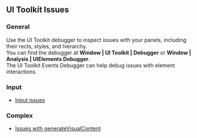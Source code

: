 ## UI Toolkit Issues
### General
Use the UI Toolkit debugger to inspect issues with your panels, including their rects, styles, and hierarchy.  
You can find the debugger at **Window | UI Toolkit | Debugger** or **Window | Analysis | UIElements Debugger**.  
The UI Toolkit Events Debugger can help debug issues with element interactions.

### Input
- [Input issues](UI%20Toolkit/Input%20Issues.md)

### Complex

- [Issues with generateVisualContent](UI%20Toolkit/generateVisualContent.md)